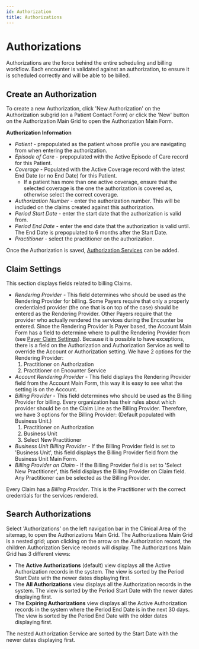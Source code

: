 ```yaml
---
id: Authorization
title: Authorizations
---
```


# Authorizations 
Authorizations are the force behind the entire scheduling and billing workflow. Each encounter is validated against an authorization, to ensure it is scheduled correctly and will be able to be billed. 

## Create an Authorization  

To create a new Authorization, click 'New Authorization' on the Authorization subgrid (on a Patient Contact Form) or click the 'New' button on the Authorization Main Grid to open the Authorization Main Form.

**Authorization Information**
- *Patient* - prepopulated as the patient whose profile you are navigating from when entering the authorization.
- *Episode of Care* - prepopulated with the Active Episode of Care record for this Patient. 
- *Coverage* - Populated with the Active Coverage record with the latest End Date (or no End Date) for this Patient.
    - If a patient has more than one active coverage, ensure that the selected coverage is the one the authorization is covered as, otherwise select the correct coverage.
- *Authorization Number* - enter the authorization number. This will be included on the claims created against this authorization.
- *Period Start Date* - enter the start date that the authorization is valid from.
- *Period End Date* - enter the end date that the authorization is valid until. The End Date is prepopulated to 6 months after the Start Date. 
- *Practitioner* - select the practitioner on the authorization.

Once the Authorization is saved, [Authorization Services](../Patients/AuthorizationServices.md) can be added. 

## Claim Settings

This section displays fields related to billing Claims.

- *Rendering Provider* - This field determines who should be used as the Rendering Provider for billing. Some Payers require that only a properly credentialed provider (the one that is on top of the case) should be entered as the Rendering Provider. Other Payers require that the provider who actually rendered the services during the Encounter be entered. Since the Rendering Provider is Payer based, the Account Main Form has a field to determine where to pull the Rendering Provider from (see [Payer Claim Settings](../AdminSetup/Account.md/#claim-settings)). Because it is possible to have exceptions, there is a field on the Authorization and Authorization Service as well to override the Account or Authorization setting. We have 2 options for the Rendering Provider: 
    1. Practitioner on Authorization 
    2. Practitioner on Encounter Service
- *Account Rendering Provider* - This field displays the Rendering Provider field from the Account Main Form, this way it is easy to see what the setting is on the Account. 
- *Billing Provider* - This field determines who should be used as the Billing Provider for billing. Every organization has their rules about which provider should be on the Claim Line as the Billing Provider. Therefore, we have 3 options for the Billing Provider: (Default populated with Business Unit.)
    1. Practitioner on Authorization
    2. Business Unit
    3. Select New Practitioner
- *Business Unit Billing Provider* - If the Billing Provider field is set to 'Business Unit', this field displays the Billing Provider field from the Business Unit Main Form.
- *Billing Provider on Claim* - If the Billing Provider field is set to 'Select New Practitioner', this field displays the Billing Provider on Claim field. Any Practitioner can be selected as the Billing Provider. 

Every Claim has a *Billing Provider*. This is the Practitioner with the correct credentials for the services rendered.        

## Search Authorizations

Select 'Authorizations' on the left navigation bar in the Clinical Area of the sitemap, to open the Authorizations Main Grid. The Authorizations Main Grid is a nested grid; upon clicking on the arrow on the Authorization record, the children Authorization Service records will display. The Authorizations Main Grid has 3 different views:
- The **Active Authorizations** (default) view displays all the Active Authorization records in the system. The view is sorted by the Period Start Date with the newer dates displaying first. 
- The **All Authorizations** view displays all the Authorization records in the system. The view is sorted by the Period Start Date with the newer dates displaying first.
- The **Expiring Authorizations** view displays all the Active Authorization records in the system where the Period End Date is in the next 30 days. The view is sorted by the Period End Date with the older dates displaying first.

The nested Authorization Service are sorted by the Start Date with the newer dates displaying first.
